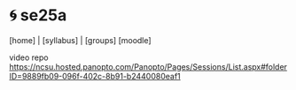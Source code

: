 #  :cyclone:  se25a

[home] | [syllabus] | [groups] [moodle]

video repo
https://ncsu.hosted.panopto.com/Panopto/Pages/Sessions/List.aspx#folderID=9889fb09-096f-402c-8b91-b2440080eaf1
